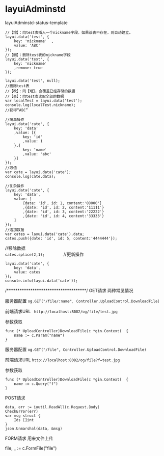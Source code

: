 # layuiAdminstd
layuiAdminstd-status-template

```
//【增】：向test表插入一个nickname字段，如果该表不存在，则自动建立。
layui.data('test', {  
	key: 'nickname'  ,
	value: 'ABC'
}); 
//【删】：删除test表的nickname字段
layui.data('test', {  
	key: 'nickname'  
	,remove: true
});

layui.data('test', null); 
//删除test表  
//【改】：同【增】，会覆盖已经存储的数据  
//【查】：向test表读取全部的数据
var localTest = layui.data('test');
console.log(localTest.nickname); 
//获得“ABC”

//简单操作
layui.data('cate', {  
	key: 'data'  
	,value: [{    
		key: 'id'    
		,value: 1  
	},{    
		key: 'name'    
		,value: 'abc'  
	}]
});
//取值
var cate = layui.data('cate');
console.log(cate.data);

//复杂操作
layui.data('cate', {        
	key: 'data',        
	value: [            
		{date: 'id', id: 1, content:'00000'}            
		,{date: 'id', id: 2, content:'11111'}            
		,{date: 'id', id: 3, content:'22222'}            
		,{date: 'id', id: 4, content:'33333'}            
	]    
});        
//追加数据    
var cates = layui.data('cate').data;    
cates.push({date: 'id', id: 5, content:'4444444'});        
```
//移除数据    
```cates.splice(2,1);        ```
//更新操作    
```
layui.data('cate', {        
	key: 'data',        
	value: cates    
});        
console.info(layui.data('cate'));
```
/*************************************/
GET请求
两种常见情况

服务器配置
```og.GET("/file/:name", Controller.UploadControl.DownloadFile)```

前端请求URL
```	http://localhost:8082/og/file/test.jpg```

参数获取
```
func (* UploadController)DownloadFile(c *gin.Context)  {
	name := c.Param("name")
}
```

服务器配置
```og.GET("/file", Controller.UploadControl.DownloadFile)```

前端请求URL
```http://localhost:8082/og/file?f=test.jpg```

参数获取
```
func (* UploadController)DownloadFile(c *gin.Context)  {
	name := c.Query("f")
}
```

POST请求
```
data, err := ioutil.ReadAll(c.Request.Body)
CheckError(err)
var msg struct {
	Ids []int
}
json.Unmarshal(data, &msg)
```
FORM请求
用来文件上传

file, _ := c.FormFile("file")